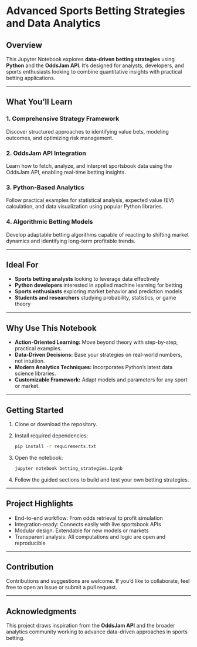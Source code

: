 # Advanced Sports Betting Strategies and Data Analytics

## Overview

This Jupyter Notebook explores **data-driven betting strategies** using **Python** and the **OddsJam API**.
It’s designed for analysts, developers, and sports enthusiasts looking to combine quantitative insights with practical betting applications.

---

## What You’ll Learn

### 1. Comprehensive Strategy Framework

Discover structured approaches to identifying value bets, modeling outcomes, and optimizing risk management.

### 2. OddsJam API Integration

Learn how to fetch, analyze, and interpret sportsbook data using the OddsJam API, enabling real-time betting insights.

### 3. Python-Based Analytics

Follow practical examples for statistical analysis, expected value (EV) calculation, and data visualization using popular Python libraries.

### 4. Algorithmic Betting Models

Develop adaptable betting algorithms capable of reacting to shifting market dynamics and identifying long-term profitable trends.

---

## Ideal For

* **Sports betting analysts** looking to leverage data effectively
* **Python developers** interested in applied machine learning for betting
* **Sports enthusiasts** exploring market behavior and prediction models
* **Students and researchers** studying probability, statistics, or game theory

---

## Why Use This Notebook

* **Action-Oriented Learning:** Move beyond theory with step-by-step, practical examples.
* **Data-Driven Decisions:** Base your strategies on real-world numbers, not intuition.
* **Modern Analytics Techniques:** Incorporates Python’s latest data science libraries.
* **Customizable Framework:** Adapt models and parameters for any sport or market.

---

## Getting Started

1. Clone or download the repository.
2. Install required dependencies:

   ```bash
   pip install -r requirements.txt
   ```
3. Open the notebook:

   ```bash
   jupyter notebook betting_strategies.ipynb
   ```
4. Follow the guided sections to build and test your own betting strategies.

---

## Project Highlights

* End-to-end workflow: From odds retrieval to profit simulation
* Integration-ready: Connects easily with live sportsbook APIs
* Modular design: Extendable for new models or markets
* Transparent analysis: All computations and logic are open and reproducible

---

## Contribution

Contributions and suggestions are welcome.
If you’d like to collaborate, feel free to open an issue or submit a pull request.

---

## Acknowledgments

This project draws inspiration from the **OddsJam API** and the broader analytics community working to advance data-driven approaches in sports betting.

